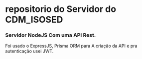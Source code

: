 # repositorio do Servidor do CDM_ISOSED

### Servidor NodeJS Com uma APi Rest.

  Foi usado o ExpressJS, Prisma ORM para A criação da API
  e pra autenticação usei JWT.


